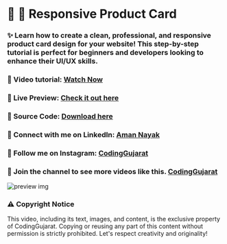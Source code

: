 # 🎥 🛒 Responsive Product Card
### ✨ Learn how to create a clean, professional, and responsive product card design for your website! This step-by-step tutorial is perfect for beginners and developers looking to enhance their UI/UX skills.

### 🎥 Video tutorial: [Watch Now](https://youtu.be/9Mum743_aSE)

### 🌟 Live Preview: [Check it out here](https://codinggujaratweb.github.io/Create-Responsive-Responsive-Product-Card/)
### 📂 Source Code: [Download here](https://github.com/codinggujaratweb/Create-Responsive-Responsive-Product-Card)

### 💼 Connect with me on LinkedIn:  [Aman Nayak](https://www.linkedin.com/in/amanayak/)
### 📸 Follow me on Instagram:  [CodingGujarat](https://instagram.com/codinggujarat/)

### 💙 Join the channel to see more videos like this. [CodingGujarat](https://www.youtube.com/@CodingGujarat)
![preview img](/)

### ⚠️ Copyright Notice
This video, including its text, images, and content, is the exclusive property of CodingGujarat. Copying or reusing any part of this content without permission is strictly prohibited. Let's respect creativity and originality!


